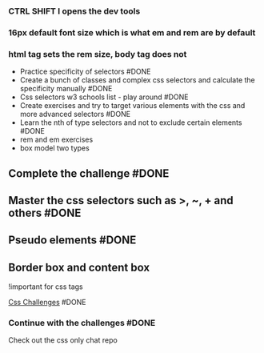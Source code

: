 ### CTRL SHIFT I opens the dev tools
### 16px default font size which is what em and rem are by default
### html tag sets the rem size, body tag does not



- Practice specificity of selectors #DONE 
- Create a bunch of classes and complex css selectors and calculate the specificity manually #DONE 
- Css selectors w3 schools list - play around #DONE 
- Create exercises and try to target various elements with the css and more advanced selectors #DONE 
- Learn the nth of type selectors and not to exclude certain elements #DONE 
- rem and em exercises
- box model two types

## Complete the challenge #DONE 

## Master the css selectors such as >, ~, + and others #DONE 

## Pseudo elements #DONE 
## Border box and content box


	
!important for css tags

[Css Challenges](https://www.w3schools.com/css/exercise.asp) #DONE 
### Continue with the challenges #DONE 


Check out the css only chat repo

